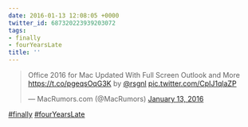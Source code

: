 ```yaml
---
date: 2016-01-13 12:08:05 +0000
twitter_id: 687320223939203072
tags:
- finally
- fourYearsLate
title: ''
---
```


<blockquote class="twitter-tweet"><p lang="en" dir="ltr">Office 2016 for Mac Updated With Full Screen Outlook and More <a href="https://t.co/pgeqsOqG3K">https://t.co/pgeqsOqG3K</a> by <a href="https://twitter.com/rsgnl?ref_src=twsrc%5Etfw">@rsgnl</a> <a href="https://t.co/CpIJ1qlaZP">pic.twitter.com/CpIJ1qlaZP</a></p>&mdash; MacRumors.com (@MacRumors) <a href="https://twitter.com/MacRumors/status/687317400828522496?ref_src=twsrc%5Etfw">January 13, 2016</a></blockquote>
<script async src="https://platform.twitter.com/widgets.js" charset="utf-8"></script>

[#finally](https://twitter.com/hashtag/finally) [#fourYearsLate](https://twitter.com/hashtag/fourYearsLate) 
